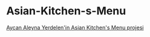 # Asian-Kitchen-s-Menu

<a href="https://github.com/Kodluyoruz/taskforce/tree/main/javascript/javascript-temel/odev3">Aycan Aleyna Yerdelen'in Asian Kitchen's Menu projesi
